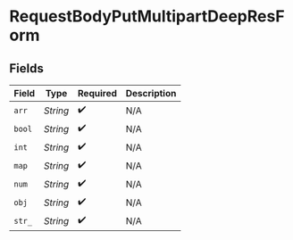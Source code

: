 # RequestBodyPutMultipartDeepResForm


## Fields

| Field              | Type               | Required           | Description        |
| ------------------ | ------------------ | ------------------ | ------------------ |
| `arr`              | *String*           | :heavy_check_mark: | N/A                |
| `bool`             | *String*           | :heavy_check_mark: | N/A                |
| `int`              | *String*           | :heavy_check_mark: | N/A                |
| `map`              | *String*           | :heavy_check_mark: | N/A                |
| `num`              | *String*           | :heavy_check_mark: | N/A                |
| `obj`              | *String*           | :heavy_check_mark: | N/A                |
| `str_`             | *String*           | :heavy_check_mark: | N/A                |